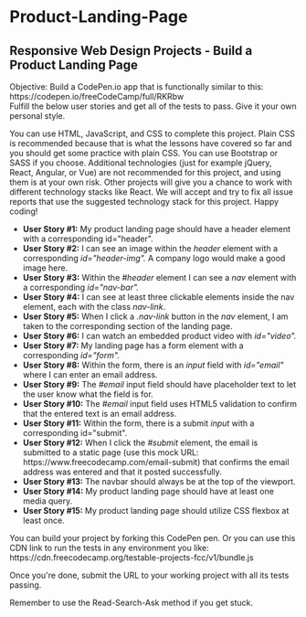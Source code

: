 # Product-Landing-Page
## Responsive Web Design Projects - Build a Product Landing Page 
<p>Objective: Build a CodePen.io app that is functionally similar to this: https://codepen.io/freeCodeCamp/full/RKRbw
<br>Fulfill the below user stories and get all of the tests to pass. Give it your own personal style.</p>
<p>You can use HTML, JavaScript, and CSS to complete this project. Plain CSS is recommended because that is what the lessons have covered so far and you should get some practice with plain CSS. You can use Bootstrap or SASS if you choose. Additional technologies (just for example jQuery, React, Angular, or Vue) are not recommended for this project, and using them is at your own risk. Other projects will give you a chance to work with different technology stacks like React. We will accept and try to fix all issue reports that use the suggested technology stack for this project. Happy coding!</p>
<ul>
  <li><strong>User Story #1:</strong> My product landing page should have a <em">header</em> element with a corresponding id="header".</li>
  <li><strong>User Story #2:</strong> I can see an image within the <em>header</em> element with a corresponding <em>id="header-img".</em> A company logo would make a good image here.</li>
  <li><strong>User Story #3:</strong> Within the <em>#header</em> element I can see a <em>nav</em> element with a corresponding <em>id="nav-bar".</em></li>
  <li><strong>User Story #4:</strong> I can see at least three clickable elements inside the nav element, each with the class <em>nav-link</em>.</li>
  <li><strong>User Story #5:</strong> When I click a <em>.nav-link</em> button in the <em>nav</em> element, I am taken to the corresponding section of the landing page. </li>
  <li><strong>User Story #6:</strong> I can watch an embedded product video with <em>id="video".</em></li>
  <li><strong>User Story #7:</strong> My landing page has a form element with a corresponding <em>id="form".</em></li>
  <li><strong>User Story #8:</strong> Within the form, there is an <em>input</em> field with <em>id="email"</em> where I can enter an email address.</li>
  <li><strong>User Story #9:</strong> The <em>#email</em> input field should have placeholder text to let the user know what the field is for.</li>
  <li><strong>User Story #10:</strong> The <em>#email</em> input field uses HTML5 validation to confirm that the entered text is an email address.</li>
  <li><strong>User Story #11:</strong> Within the form, there is a submit <em>input</em> with a corresponding id="submit".</li>
  <li><strong>User Story #12:</strong> When I click the <em>#submit</em> element, the email is submitted to a static page (use this mock URL: https://www.freecodecamp.com/email-submit) that confirms the email address was entered and that it posted successfully.</li>
  <li><strong>User Story #13:</strong> The navbar should always be at the top of the viewport.</li>
  <li><strong>User Story #14:</strong> My product landing page should have at least one media query.</li>
  <li><strong>User Story #15:</strong> My product landing page should utilize CSS flexbox at least once.</li>
</ul>
<p>You can build your project by forking this CodePen pen. Or you can use this CDN link to run the tests in any environment you like: https://cdn.freecodecamp.org/testable-projects-fcc/v1/bundle.js </p>
<p>Once you're done, submit the URL to your working project with all its tests passing.</p>
<p>Remember to use the Read-Search-Ask method if you get stuck.</p>
